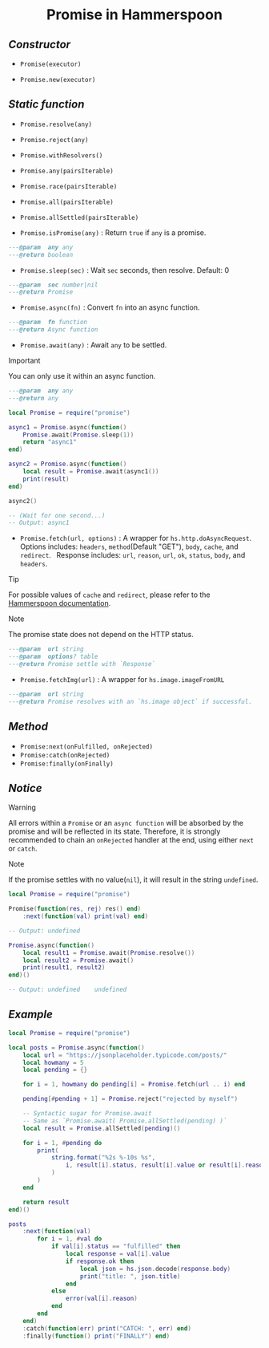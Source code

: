 <div align="center"><h1>Promise in Hammerspoon</h1></div>

## _Constructor_
* `Promise(executor)`
  
* `Promise.new(executor)`

## _Static function_
* `Promise.resolve(any)`

* `Promise.reject(any)`

* `Promise.withResolvers()`

* `Promise.any(pairsIterable)`

* `Promise.race(pairsIterable)`

* `Promise.all(pairsIterable)`

* `Promise.allSettled(pairsIterable)`

* `Promise.isPromise(any)` : Return `true` if `any` is a promise.
```lua
---@param  any any
---@return boolean
```

* `Promise.sleep(sec)` : Wait `sec` seconds, then resolve. Default: 0
```lua
---@param  sec number|nil
---@return Promise
```

* `Promise.async(fn)` : Convert `fn` into an async function.
```lua
---@param  fn function
---@return Async function
```

* `Promise.await(any)` : Await `any` to be settled.
> [!IMPORTANT]  
> You can only use it within an async function.
```lua
---@param  any any
---@return any

local Promise = require("promise")

async1 = Promise.async(function()
    Promise.await(Promise.sleep(1))
    return "async1"
end)

async2 = Promise.async(function()
    local result = Promise.await(async1())
    print(result)
end)

async2()

-- (Wait for one second...)
-- Output: async1
```

* `Promise.fetch(url, options)` : A wrapper for `hs.http.doAsyncRequest`.
  &ensp;Options includes: 
  `headers`, `method`(Default "GET"), `body`, `cache`, and `redirect`.
  &ensp;Response includes:
  `url`, `reason`, `url`, `ok`, `status`, `body`, and `headers`.
> [!TIP]
> For possible values of `cache` and `redirect`, please refer to the
  [Hammerspoon documentation](https://www.hammerspoon.org/docs/hs.http.html#doAsyncRequest).

> [!NOTE]  
> The promise state does not depend on the HTTP status.
```lua
---@param  url string
---@param  options? table
---@return Promise settle with `Response`
```

* `Promise.fetchImg(url)` : A wrapper for `hs.image.imageFromURL`
```lua
---@param  url string
---@return Promise resolves with an `hs.image object` if successful.
```

## _Method_
* `Promise:next(onFulfilled, onRejected)`
* `Promise:catch(onRejected)`
* `Promise:finally(onFinally)`

## _Notice_
> [!WARNING]  
> All errors within a `Promise` or an `async function` will be absorbed by the 
> promise and will be reflected in its state. Therefore, it is strongly recommended to 
> chain an `onRejected` handler at the end, using either `next` or `catch`.

> [!NOTE]  
> If the promise settles with no value(`nil`), it will result in the 
> string `undefined`.
```lua
local Promise = require("promise")

Promise(function(res, rej) res() end)
    :next(function(val) print(val) end)

-- Output: undefined

Promise.async(function()
    local result1 = Promise.await(Promise.resolve())
    local result2 = Promise.await()
    print(result1, result2)
end)()

-- Output: undefined	undefined
```

## _Example_
```lua
local Promise = require("promise")

local posts = Promise.async(function()
    local url = "https://jsonplaceholder.typicode.com/posts/"
    local howmany = 5
    local pending = {}

    for i = 1, howmany do pending[i] = Promise.fetch(url .. i) end

    pending[#pending + 1] = Promise.reject("rejected by myself")

    -- Syntactic sugar for Promise.await
    -- Same as `Promise.await( Promise.allSettled(pending) )`
    local result = Promise.allSettled(pending)()

    for i = 1, #pending do
        print(
            string.format("%2s %-10s %s",
                i, result[i].status, result[i].value or result[i].reason
            )
        )
    end

    return result
end)()

posts
    :next(function(val)
        for i = 1, #val do
            if val[i].status == "fulfilled" then
                local response = val[i].value
                if response.ok then
                    local json = hs.json.decode(response.body)
                    print("title: ", json.title)
                end
            else
                error(val[i].reason)
            end
        end
    end)
    :catch(function(err) print("CATCH: ", err) end)
    :finally(function() print("FINALLY") end)
```


